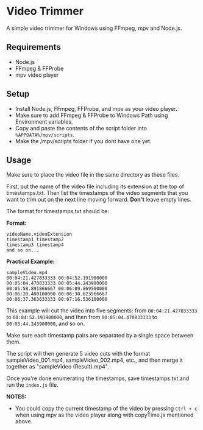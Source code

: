 # Video Trimmer

A simple video trimmer for Windows using FFmpeg, mpv and Node.js.

## Requirements

- Node.js
- FFmpeg & FFProbe
- mpv video player

## Setup

- Install Node.js, FFmpeg, FFProbe, and mpv as your video player.
- Make sure to add FFmpeg & FFProbe to Windows Path using Environment variables.
- Copy and paste the contents of the script folder into `%APPDATA%/mpv/scripts`.
- Make the /mpv/scripts folder if you dont have one yet.

## Usage

Make sure to place the video file in the same directory as these files.

First, put the name of the video file including its extension at the top of timestamps.txt. Then list the timestamps of the video segments that you want to trim out on the next line moving forward. **Don't** leave empty lines.

The format for timestamps.txt should be:

**Format:**

```
videoName.videoExtension
timestamp1 timestamp2
timestamp3 timestamp4
and so on...
```

**Practical Example:**

```
sampleVideo.mp4
00:04:21.427833333 00:04:52.191900000
00:05:04.470833333 00:05:44.243900000
00:05:58.891866667 00:06:09.869500000
00:06:20.480100000 00:06:30.623566667
00:06:37.363633333 00:07:16.536100000
```

This example will cut the video into five segments:
from `00:04:21.427833333` to `00:04:52.191900000`, and then
from `00:05:04.470833333` to `00:05:44.243900000`, and so on.

Make sure each timestamp pairs are separated by a single space between them.

The script will then generate 5 video cuts with the format sampleVideo_001.mp4, sampleVideo_002.mp4, etc., and then merge it together as "sampleVideo (Result).mp4".

Once you're done enumerating the timestamps, save timestamps.txt and run the `index.js` file.

**NOTES:**

- You could copy the current timestamp of the video by pressing `Ctrl + c` when using mpv as the video player along with copyTime.js mentioned above.
